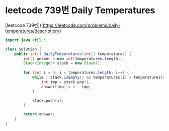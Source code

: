 # leetcode 739번 Daily Temperatures
[leetcode 739번])(https://leetcode.com/problems/daily-temperatures/description/)
```java
import java.util.*;

class Solution {
    public int[] dailyTemperatures(int[] temperatures) {
        int[] answer = new int[temperatures.length];
        Stack<Integer> stack = new Stack();
        
        for (int i = 0; i < temperatures.length; i++) {
            while (!stack.isEmpty() && temperatures[i] > temperatures[stack.peek()]) {
                int tmp = stack.pop();
                answer[tmp] = i - tmp;
            }

            stack.push(i);
        }

        return answer;
    }
}
```